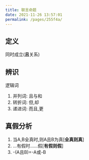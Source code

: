 ```yaml
---
title: 联言命题
date: 2021-11-26 13:57:01
permalink: /pages/255f4a/
---
```

## 定义
同时成立(**且**关系)
## 辨识
逻辑词
1. 并列词: 且与和
2. 转折词: 但,却
3. 递进词: 而且,更
## 真假分析
1. 当A,B全真时,则A且B为真[**全真则真**]
2. ...有假时......假[**有假则假**]
3. -(A且B)=-A或-B